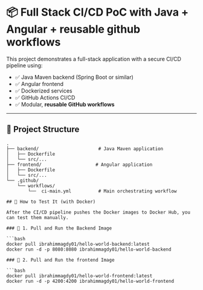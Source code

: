 # 📦 Full Stack CI/CD PoC with Java + Angular + reusable github workflows

This project demonstrates a full-stack application with a secure CI/CD pipeline using:

- ✅ Java Maven backend (Spring Boot or similar)
- ✅ Angular frontend
- ✅ Dockerized services
- ✅ GitHub Actions CI/CD
- ✅ Modular, **reusable GitHub workflows**

---

## 🧱 Project Structure

```plaintext
.
├── backend/                      # Java Maven application
│   ├── Dockerfile
│   └── src/...
├── frontend/                    # Angular application
│   ├── Dockerfile
│   └── src/...
└── .github/
    └── workflows/
        └──  ci-main.yml          # Main orchestrating workflow

## 🧪 How to Test It (with Docker)

After the CI/CD pipeline pushes the Docker images to Docker Hub, you can test them manually.

### 🔁 1. Pull and Run the Backend Image

```bash
docker pull ibrahimmagdy01/hello-world-backend:latest
docker run -d -p 8080:8080 ibrahimmagdy01/hello-world-backend

### 🔁 2. Pull and Run the frontend Image

```bash
docker pull ibrahimmagdy01/hello-world-frontend:latest
docker run -d -p 4200:4200 ibrahimmagdy01/hello-world-frontend